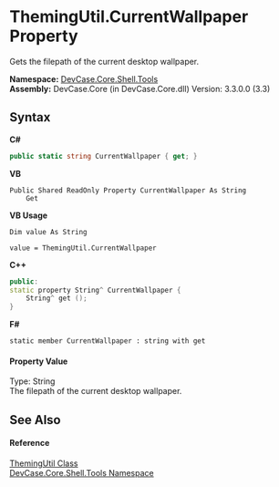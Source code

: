 # ThemingUtil.CurrentWallpaper Property 
 

Gets the filepath of the current desktop wallpaper.

**Namespace:**&nbsp;<a href="N_DevCase_Core_Shell_Tools">DevCase.Core.Shell.Tools</a><br />**Assembly:**&nbsp;DevCase.Core (in DevCase.Core.dll) Version: 3.3.0.0 (3.3)

## Syntax

**C#**<br />
``` C#
public static string CurrentWallpaper { get; }
```

**VB**<br />
``` VB
Public Shared ReadOnly Property CurrentWallpaper As String
	Get
```

**VB Usage**<br />
``` VB Usage
Dim value As String

value = ThemingUtil.CurrentWallpaper

```

**C++**<br />
``` C++
public:
static property String^ CurrentWallpaper {
	String^ get ();
}
```

**F#**<br />
``` F#
static member CurrentWallpaper : string with get

```


#### Property Value
Type: String<br />The filepath of the current desktop wallpaper.

## See Also


#### Reference
<a href="T_DevCase_Core_Shell_Tools_ThemingUtil">ThemingUtil Class</a><br /><a href="N_DevCase_Core_Shell_Tools">DevCase.Core.Shell.Tools Namespace</a><br />